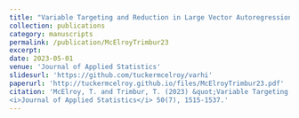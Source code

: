 ```yaml
---
title: "Variable Targeting and Reduction in Large Vector Autoregressions with Applications to Workforce Indicators"
collection: publications
category: manuscripts
permalink: /publication/McElroyTrimbur23
excerpt: 
date: 2023-05-01
venue: 'Journal of Applied Statistics'
slidesurl: 'https://github.com/tuckermcelroy/varhi'
paperurl: 'http://tuckermcelroy.github.io/files/McElroyTrimbur23.pdf'
citation: 'McElroy, T. and Trimbur, T. (2023) &quot;Variable Targeting and Reduction in Large Vector Autoregressions with Applications to Workforce Indicators.&quot; 
<i>Journal of Applied Statistics</i> 50(7), 1515-1537.'
---
```

